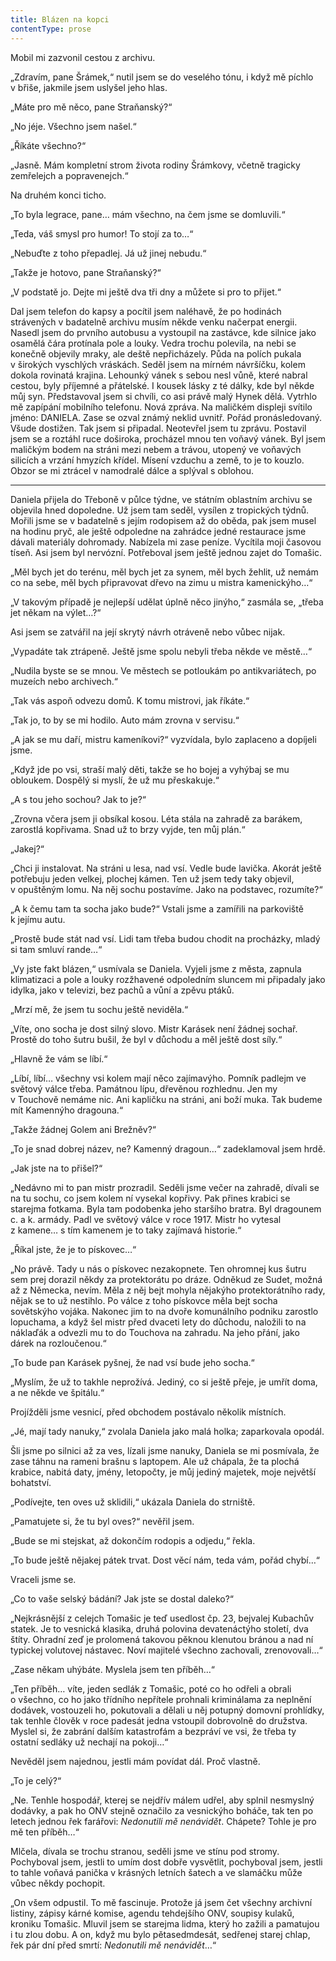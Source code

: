 ```yaml
---
title: Blázen na kopci
contentType: prose
---
```


<section>

Mobil mi zazvonil cestou z archivu.

„Zdravím, pane Šrámek,“ nutil jsem se do veselého tónu, i když mě píchlo v břiše, jakmile jsem uslyšel jeho hlas.

„Máte pro mě něco, pane Straňanský?“

„No jéje. Všechno jsem našel.“

„Říkáte všechno?“

„Jasně. Mám kompletní strom života rodiny Šrámkovy, včetně tragicky zemřelejch a popravenejch.“

Na druhém konci ticho.

„To byla legrace, pane… mám všechno, na čem jsme se domluvili.“

„Teda, váš smysl pro humor! To stojí za to…“

„Nebuďte z toho přepadlej. Já už jinej nebudu.“

„Takže je hotovo, pane Straňanský?“

„V podstatě jo. Dejte mi ještě dva tři dny a můžete si pro to přijet.“

Dal jsem telefon do kapsy a pocítil jsem naléhavě, že po hodinách strávených v badatelně archivu musím někde venku načerpat energii. Nasedl jsem do prvního autobusu a vystoupil na zastávce, kde silnice jako osamělá čára protínala pole a louky. Vedra trochu polevila, na nebi se konečně objevily mraky, ale deště nepřicházely. Půda na polích pukala v širokých vyschlých vráskách. Seděl jsem na mírném návršíčku, kolem dokola rovinatá krajina. Lehounký vánek s sebou nesl vůně, které nabral cestou, byly příjemné a přátelské. I kousek lásky z té dálky, kde byl někde můj syn. Představoval jsem si chvíli, co asi právě malý Hynek dělá. Vytrhlo mě zapípání mobilního telefonu. Nová zpráva. Na maličkém displeji svítilo jméno: DANIELA. Zase se ozval známý neklid uvnitř. Pořád pronásledovaný. Všude dostižen. Tak jsem si připadal. Neotevřel jsem tu zprávu. Postavil jsem se a roztáhl ruce doširoka, procházel mnou ten voňavý vánek. Byl jsem maličkým bodem na stráni mezi nebem a trávou, utopený ve voňavých silicích a vrzání hmyzích křídel. Mísení vzduchu a země, to je to kouzlo. Obzor se mi ztrácel v namodralé dálce a splýval s oblohou.

* * *

Daniela přijela do Třeboně v půlce týdne, ve státním oblastním archivu se objevila hned dopoledne. Už jsem tam seděl, vysílen z tropických týdnů. Mořili jsme se v badatelně s jejím rodopisem až do oběda, pak jsem musel na hodinu pryč, ale ještě odpoledne na zahrádce jedné restaurace jsme dávali materiály dohromady. Nabízela mi zase peníze. Vycítila moji časovou tíseň. Asi jsem byl nervózní. Potřeboval jsem ještě jednou zajet do Tomašic.

„Měl bych jet do terénu, měl bych jet za synem, měl bych žehlit, už nemám co na sebe, měl bych připravovat dřevo na zimu u mistra kamenickýho…“

„V takovým případě je nejlepší udělat úplně něco jinýho,“ zasmála se, „třeba jet někam na výlet…?“

Asi jsem se zatvářil na její skrytý návrh otráveně nebo vůbec nijak.

„Vypadáte tak ztrápeně. Ještě jsme spolu nebyli třeba někde ve městě…“

„Nudila byste se se mnou. Ve městech se potloukám po antikvariátech, po muzeích nebo archivech.“

„Tak vás aspoň odvezu domů. K tomu mistrovi, jak říkáte.“

„Tak jo, to by se mi hodilo. Auto mám zrovna v servisu.“

„A jak se mu daří, mistru kameníkovi?“ vyzvídala, bylo zaplaceno a dopíjeli jsme.

„Když jde po vsi, straší malý děti, takže se ho bojej a vyhýbaj se mu obloukem. Dospělý si myslí, že už mu přeskakuje.“

„A s tou jeho sochou? Jak to je?“

„Zrovna včera jsem ji obsíkal kosou. Léta stála na zahradě za barákem, zarostlá kopřivama. Snad už to brzy vyjde, ten můj plán.“

„Jakej?“

„Chci ji instalovat. Na stráni u lesa, nad vsí. Vedle bude lavička. Akorát ještě potřebuju jeden velkej, plochej kámen. Ten už jsem tedy taky objevil, v opuštěným lomu. Na něj sochu postavíme. Jako na podstavec, rozumíte?“

„A k čemu tam ta socha jako bude?“ Vstali jsme a zamířili na parkoviště k jejímu autu.

„Prostě bude stát nad vsí. Lidi tam třeba budou chodit na procházky, mladý si tam smluví rande…“

„Vy jste fakt blázen,“ usmívala se Daniela. Vyjeli jsme z města, zapnula klimatizaci a pole a louky rozžhavené odpoledním sluncem mi připadaly jako idylka, jako v televizi, bez pachů a vůní a zpěvu ptáků.

„Mrzí mě, že jsem tu sochu ještě neviděla.“

„Víte, ono socha je dost silný slovo. Mistr Karásek není žádnej sochař. Prostě do toho šutru bušil, že byl v důchodu a měl ještě dost síly.“

„Hlavně že vám se líbí.“

„Líbí, líbí… všechny vsi kolem mají něco zajímavýho. Pomník padlejm ve světový válce třeba. Památnou lípu, dřevěnou rozhlednu. Jen my v Touchově nemáme nic. Ani kapličku na stráni, ani boží muka. Tak budeme mít Kamennýho dragouna.“

„Takže žádnej Golem ani Brežněv?“

„To je snad dobrej název, ne? Kamenný dragoun…“ zadeklamoval jsem hrdě.

„Jak jste na to přišel?“

„Nedávno mi to pan mistr prozradil. Seděli jsme večer na zahradě, dívali se na tu sochu, co jsem kolem ní vysekal kopřivy. Pak přines krabici se starejma fotkama. Byla tam podobenka jeho staršího bratra. Byl dragounem c. a k. armády. Padl ve světový válce v roce 1917. Mistr ho vytesal z kamene… s tím kamenem je to taky zajímavá historie.“

„Říkal jste, že je to pískovec…“

„No právě. Tady u nás o pískovec nezakopnete. Ten ohromnej kus šutru sem prej dorazil někdy za protektorátu po dráze. Odněkud ze Sudet, možná až z Německa, nevím. Měla z něj bejt mohyla nějakýho protektorátního rady, nějak se to už nestihlo. Po válce z toho pískovce měla bejt socha sovětskýho vojáka. Nakonec jim to na dvoře komunálního podniku zarostlo lopuchama, a když šel mistr před dvaceti lety do důchodu, naložili to na náklaďák a odvezli mu to do Touchova na zahradu. Na jeho přání, jako dárek na rozloučenou.“

„To bude pan Karásek pyšnej, že nad vsí bude jeho socha.“

„Myslím, že už to takhle neprožívá. Jediný, co si ještě přeje, je umřít doma, a ne někde ve špitálu.“

Projížděli jsme vesnicí, před obchodem postávalo několik místních.

„Jé, mají tady nanuky,“ zvolala Daniela jako malá holka; zaparkovala opodál.

Šli jsme po silnici až za ves, lízali jsme nanuky, Daniela se mi posmívala, že zase táhnu na rameni brašnu s laptopem. Ale už chápala, že ta plochá krabice, nabitá daty, jmény, letopočty, je můj jediný majetek, moje největší bohatství.

„Podívejte, ten oves už sklidili,“ ukázala Daniela do strniště.

„Pamatujete si, že tu byl oves?“ nevěřil jsem.

„Bude se mi stejskat, až dokončím rodopis a odjedu,“ řekla.

„To bude ještě nějakej pátek trvat. Dost věcí nám, teda vám, pořád chybí…“

Vraceli jsme se.

„Co to vaše selský bádání? Jak jste se dostal daleko?“

„Nejkrásnější z celejch Tomašic je teď usedlost čp. 23, bejvalej Kubachův statek. Je to vesnická klasika, druhá polovina devatenáctýho století, dva štíty. Ohradní zeď je prolomená takovou pěknou klenutou bránou a nad ní typickej volutovej nástavec. Noví majitelé všechno zachovali, zrenovovali…“

„Zase někam uhýbáte. Myslela jsem ten příběh…“

„Ten příběh… víte, jeden sedlák z Tomašic, poté co ho odřeli a obrali o všechno, co ho jako třídního nepřítele prohnali kriminálama za neplnění dodávek, vostouzeli ho, pokutovali a dělali u něj potupný domovní prohlídky, tak tenhle člověk v roce padesát jedna vstoupil dobrovolně do družstva. Myslel si, že zabrání dalším katastrofám a bezpráví ve vsi, že třeba ty ostatní sedláky už nechají na pokoji…“

Nevěděl jsem najednou, jestli mám povídat dál. Proč vlastně.

„To je celý?“

„Ne. Tenhle hospodář, kterej se nejdřív málem udřel, aby splnil nesmyslný dodávky, a pak ho ONV stejně označilo za vesnickýho boháče, tak ten po letech jednou řek farářovi: _Nedonutili mě nenávidět_. Chápete? Tohle je pro mě ten příběh…“

Mlčela, dívala se trochu stranou, seděli jsme ve stínu pod stromy. Pochyboval jsem, jestli to umím dost dobře vysvětlit, pochyboval jsem, jestli to tahle voňavá panička v krásných letních šatech a ve slamáčku může vůbec někdy pochopit.

„On všem odpustil. To mě fascinuje. Protože já jsem čet všechny archivní listiny, zápisy kárné komise, agendu tehdejšího ONV, soupisy kulaků, kroniku Tomašic. Mluvil jsem se starejma lidma, který ho zažili a pamatujou i tu zlou dobu. A on, když mu bylo pětasedmdesát, sedřenej starej chlap, řek pár dní před smrtí: _Nedonutili mě nenávidět_…“

</section>
